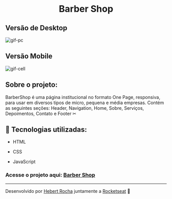 <h1 align="center">Barber Shop</h1>

## Versão de Desktop
<img alt="gif-pc" src="https://github.com/Hebert324/BarberShop/blob/main/gifs/barbershop-pc.gif">

## Versão Mobile
<img alt="gif-cell" src="https://github.com/Hebert324/BarberShop/blob/main/gifs/barbershop-cell.gif">

## Sobre o projeto:

BarberShop é uma página institucional no formato One Page, responsiva, para usar em diversos tipos de micro, pequena e média empresas. Contém as seguintes seções: Header, Navigation, Home, Sobre, Serviços, Depoimentos, Contato e Footer ✂

## :rocket: Tecnologias utilizadas:

- HTML

- CSS

- JavaScript

### Acesse o projeto aqui: <a href="https://barber-shopweb.netlify.app">Barber Shop</a>

---

Desenvolvido por [Hebert Rocha](https://www.linkedin.com/in/hebert-rocha-62318a1b3/) juntamente a [Rocketseat](https://app.rocketseat.com.br/dashboard) :wave: 
